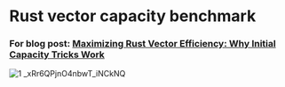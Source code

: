 # Rust vector capacity benchmark

### For blog post: [Maximizing Rust Vector Efficiency: Why Initial Capacity Tricks Work](https://larrylu.dev/maximizing-rust-vector-efficiency-why-initial-capacity-tricks-work)

![1 _xRr6QPjnO4nbwT_iNCkNQ](https://user-images.githubusercontent.com/10403741/178270673-894f9910-b48b-4a80-a5be-7d25ac791b0d.png)
